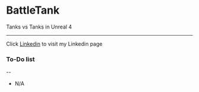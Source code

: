 # BattleTank
Tanks vs Tanks in Unreal 4




---

Click [Linkedin](https://www.linkedin.com/in/anas-al-mughamsi-167134186/) to visit my Linkedin page 

### To-Do list
--
* N/A
